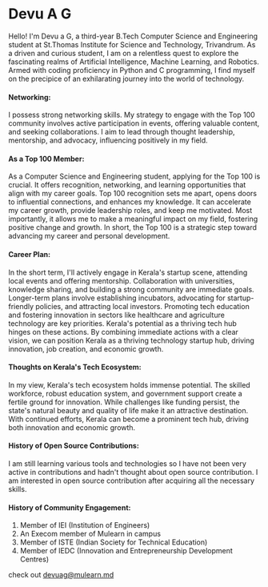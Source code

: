 # Devu A G



Hello! I'm Devu a G, a third-year B.Tech Computer Science and Engineering student at St.Thomas Institute for Science and Technology, Trivandrum. As a driven and curious student, I am on a relentless quest to explore the fascinating realms of Artificial Intelligence, Machine Learning, and Robotics. Armed with coding proficiency in Python and C programming, I find myself on the precipice of an exhilarating journey into the world of technology.


#### Networking:
I possess strong networking skills. My strategy to engage with the Top 100 community involves active participation in events, offering valuable content, and seeking collaborations. I aim to lead through thought leadership, mentorship, and advocacy, influencing positively in my field.

#### As a Top 100 Member: 

As a Computer Science and Engineering student, applying for the Top 100 is crucial. It offers recognition, networking, and learning opportunities that align with my career goals. Top 100 recognition sets me apart, opens doors to influential connections, and enhances my knowledge. It can accelerate my career growth, provide leadership roles, and keep me motivated. Most importantly, it allows me to make a meaningful impact on my field, fostering positive change and growth. In short, the Top 100 is a strategic step toward advancing my career and personal development.

#### Career Plan: 
In the short term, I'll actively engage in Kerala's startup scene, attending local events and offering mentorship. Collaboration with universities, knowledge sharing, and building a strong community are immediate goals.
Longer-term plans involve establishing incubators, advocating for startup-friendly policies, and attracting local investors. Promoting tech education and fostering innovation in sectors like healthcare and agriculture technology are key priorities. Kerala's potential as a thriving tech hub hinges on these actions.
By combining immediate actions with a clear vision, we can position Kerala as a thriving technology startup hub, driving innovation, job creation, and economic growth.

#### Thoughts on Kerala's Tech Ecosystem: 
In my view, Kerala's tech ecosystem holds immense potential. The skilled workforce, robust education system, and government support create a fertile ground for innovation. While challenges like funding persist, the state's natural beauty and quality of life make it an attractive destination. With continued efforts, Kerala can become a prominent tech hub, driving both innovation and economic growth.

  #### History of Open Source Contributions:

I am still learning various tools and technologies so I have not been very active in contributions and hadn't thought about open source contribution. I am interested in open source contribution after acquiring all the necessary skills.

#### History of Community Engagement:
1. Member of IEI (Institution of Engineers)
2. An Execom member of Mulearn in campus
3. Member of ISTE (Indian Society for Technical Education)
4. Member of IEDC (Innovation and Entrepreneurship Development Centres)

 check out [devuag@mulearn.md](./profile/devuag@mulearn.md)
 


